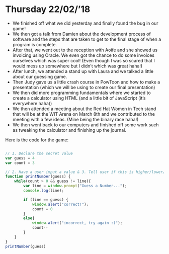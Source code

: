 # Thursday 22/02/’18

* We finished off what we did yesterday and finally found the bug in our game!
* We then got a talk from Damien about the development process of software and the steps that are taken to get to the final stage of when a program is complete.
* After that, we went out to the reception with Aoife and she showed us invoicing using Oracle. We even got the chance to do some invoices ourselves which was super cool! (Even though I was so scared that I would mess up somewhere but I didn’t which was great haha!)
* After lunch, we attended a stand up with Laura and we talked a little about our guessing game.
* Then Judy gave us a little crash course in PowToon and how to make a presentation (which we will be using to create our final presentation)
* We then did more programming fundamentals where we started to create a calculator using HTML (and a little bit of JavaScript (it’s everywhere haha))
* We then attended a meeting about the Red Hat Women in Tech stand that will be at the WIT Arena on March 8th and we contributed to the meeting with a few ideas. (Mine being the binary race haha!)
* We then went back to our computers and finished off some work such as tweaking the calculator and finishing up the journal.

 Here is the code for the game:

```javascript

// 1. Declare the secret value
var guess = 4
var count = 3

// 2. Have a user imput a value & 3. Tell user if this is higher/lower/equal to that secret value.
function printNumber(guess) {
    while(count > 0 && guess != line){
        var line = window.prompt("Guess a Number...");
        console.log(line);

        if (line == guess) {
            window.alert("correct!");
            count = 0
        }
        else{
            window.alert("incorrect, try again :(");
            count--
        } 
    }
} 
printNumber(guess)

```
